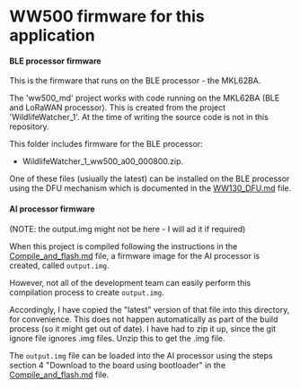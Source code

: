 # WW500 firmware for this application

#### BLE processor firmware

This is the firmware that runs on the BLE processor - the MKL62BA.

The 'ww500_md' project works with code running on the  MKL62BA (BLE and LoRaWAN processor). 
This is created from the project 'WildlifeWatcher_1'. 
At the time of writing the source code is not in this repository.

This folder includes firmware for the BLE processor:

- WildlifeWatcher_1_ww500_a00_000800.zip. 

One of these files (usiually the latest) can be installed on the BLE processor
using the DFU mechanism which is documented in the [WW130_DFU.md](../../../../../_Documentation/WW130_DFU.md) file.

#### AI processor firmware

(NOTE: the output.img might not be here - I will ad it if required)

When this project is compiled following the instructions in the 
[Compile_and_flash.md](../../../../../_Documentation/Compile_and_flash.md) file,
a firmware image for the AI processor is created, called `output.img`.

However, not all of the development team can easily perform this compilation process to create `output.img`.

Accordingly, I have copied the "latest" version of that file into this directory, for convenience. 
This does not happen automatically as part of the build process (so it might get out of date).
I have had to zip it up, since the git ignore file ignores .img files. Unzip this to get the .img file.

The `output.img` file can be loaded into the AI processor using the steps section 4 "Download to the board using bootloader" 
in the [Compile_and_flash.md](../../../../../_Documentation/Compile_and_flash.md) file.




